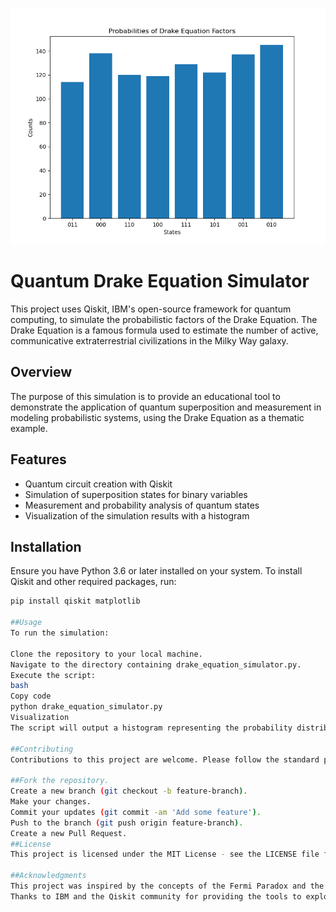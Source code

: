 ![Alt text](/images/Figure_1.png)

# Quantum Drake Equation Simulator

This project uses Qiskit, IBM's open-source framework for quantum computing, to simulate the probabilistic factors of the Drake Equation. The Drake Equation is a famous formula used to estimate the number of active, communicative extraterrestrial civilizations in the Milky Way galaxy.

## Overview

The purpose of this simulation is to provide an educational tool to demonstrate the application of quantum superposition and measurement in modeling probabilistic systems, using the Drake Equation as a thematic example.

## Features

- Quantum circuit creation with Qiskit
- Simulation of superposition states for binary variables
- Measurement and probability analysis of quantum states
- Visualization of the simulation results with a histogram

## Installation

Ensure you have Python 3.6 or later installed on your system. To install Qiskit and other required packages, run:

```bash
pip install qiskit matplotlib

##Usage
To run the simulation:

Clone the repository to your local machine.
Navigate to the directory containing drake_equation_simulator.py.
Execute the script:
bash
Copy code
python drake_equation_simulator.py
Visualization
The script will output a histogram representing the probability distribution of each simulated factor of the Drake Equation. An even distribution of measurement results indicates equal probabilities for each factor in our simplified model.

##Contributing
Contributions to this project are welcome. Please follow the standard procedure:

##Fork the repository.
Create a new branch (git checkout -b feature-branch).
Make your changes.
Commit your updates (git commit -am 'Add some feature').
Push to the branch (git push origin feature-branch).
Create a new Pull Request.
##License
This project is licensed under the MIT License - see the LICENSE file for details.

##Acknowledgments
This project was inspired by the concepts of the Fermi Paradox and the Drake Equation.
Thanks to IBM and the Qiskit community for providing the tools to explore quantum computing.
